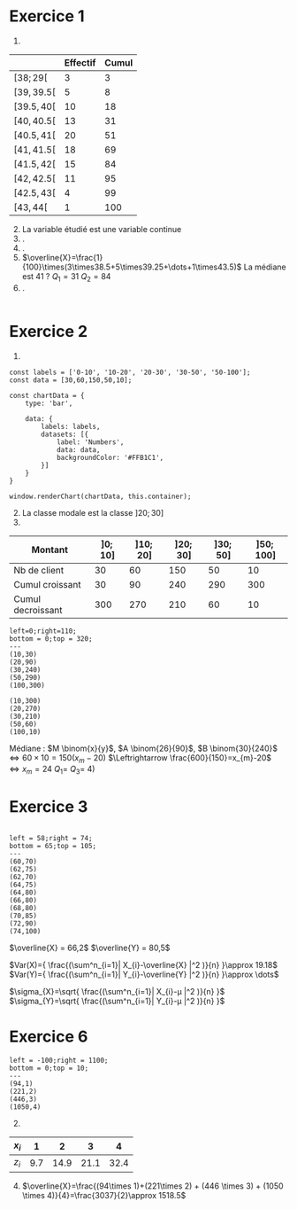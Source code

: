 # Exercice 1
1) 

|     | Effectif | Cumul |
| --- | -------- | ----- |
| $[38;29[$   | 3        | 3            |
| $[39,39.5[$ | 5        | 8            |
| $[39.5,40[$ | 10       | 18           |
| $[40,40.5[$ | 13       | 31           |
| $[40.5,41[$ | 20       | 51           |
| $[41,41.5[$ | 18       | 69           |
| $[41.5,42[$ | 15       | 84           |
| $[42,42.5[$ | 11       | 95           |
| $[42.5,43[$ | 4        | 99           |
| $[43,44[$   | 1        | 100          |

2) La variable étudié est une variable continue
3) .
4) .
5) $\overline{X}=\frac{1}{100}\times(3\times38.5+5\times39.25+\dots+1\times43.5)$
   La médiane est 41 ?
   $Q_{1}=31$
   $Q_{2}=84$
6) .

```mermaid

```

# Exercice 2
1) 
   
   
```dataviewjs
const labels = ['0-10', '10-20', '20-30', '30-50', '50-100'];
const data = [30,60,150,50,10];

const chartData = {  
    type: 'bar',

    data: {
        labels: labels,
        datasets: [{
            label: 'Numbers',
            data: data,
            backgroundColor: '#FFB1C1',
        }]
    }
}

window.renderChart(chartData, this.container);
```

2) La classe modale est la classe $]20;30]$
3) 
      
| Montant           | $]0;10]$ | $]10;20]$ | $]20;30]$ | $]30;50]$ | $]50;100]$ |
| ----------------- | -------- | --------- | --------- | --------- | ---------- |
| Nb de client      | 30       | 60        | 150       | 50        | 10         |
| Cumul croissant   | 30       | 90        | 240       | 290       | 300        |
| Cumul decroissant | 300      | 270       | 210       | 60        | 10         |

```desmos-graph
left=0;right=110;
bottom = 0;top = 320;
---
(10,30)
(20,90)
(30,240)
(50,290)
(100,300)

(10,300)
(20,270)
(30,210)
(50,60)
(100,10)
```

Médiane : $M \binom{x}{y}$, $A \binom{26}{90}$, $B \binom{30}{240}$
$\Leftrightarrow 60\times 10 = 150(x_{m}-20)$
$\Leftrightarrow \frac{600}{150}=x_{m}-20$
$\Leftrightarrow x_{m}=24$
$Q_{1}=$
$Q_{3}=$
4) 


# Exercice 3
```desmos-graph

left = 58;right = 74;
bottom = 65;top = 105;
---
(60,70)
(62,75)
(62,70)
(64,75)
(64,80)
(66,80)
(68,80)
(70,85)
(72,90)
(74,100)

```

$\overline{X} = 66,2$
$\overline{Y} = 80,5$

$Var(X)={ \frac{(\sum^n_{i=1}| X_{i}-\overline{X} |^2 )}{n} }\approx 19.18$
$Var(Y)={ \frac{(\sum^n_{i=1}| Y_{i}-\overline{Y} |^2 )}{n} }\approx \dots$

$\sigma_{X}=\sqrt{ \frac{(\sum^n_{i=1}| X_{i}-µ |^2 )}{n} }$
$\sigma_{Y}=\sqrt{ \frac{(\sum^n_{i=1}| Y_{i}-µ |^2 )}{n} }$


# Exercice 6

```desmos-graph
left = -100;right = 1100;
bottom = 0;top = 10;
---
(94,1)
(221,2)
(446,3)
(1050,4)
```
2) 
   
| $x_i$   | 1     | 2      | 3      | 4   |
| ------- | ----- | ------ | ------ | --- |
| $z_{i}$ | $9.7$ | $14.9$ | $21.1$ | $32.4$ |

4) 
   $\overline{X}=\frac{(94\times 1)+(221\times 2) + (446 \times 3) + (1050 \times 4)}{4}=\frac{3037}{2}\approx 1518.5$
   